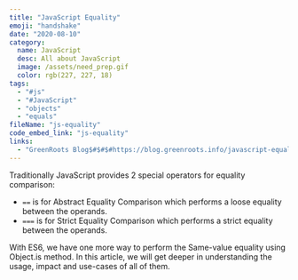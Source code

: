 ```yaml
---
title: "JavaScript Equality"
emoji: "handshake"
date: "2020-08-10"
category:
  name: JavaScript
  desc: All about JavaScript
  image: /assets/need_prep.gif
  color: rgb(227, 227, 18)
tags:
  - "#js"
  - "#JavaScript"
  - "objects"
  - "equals"
fileName: "js-equality"
code_embed_link: "js-equality"
links: 
  - "GreenRoots Blog$#$#$#https://blog.greenroots.info/javascript-equality-comparison-with-and-objectis-ckdpt2ryk01vel9s186ft8cwl"
---
```

Traditionally JavaScript provides 2 special operators for equality comparison:
- `==` is for Abstract Equality Comparison which performs a loose equality between the operands.
- `===` is for Strict Equality Comparison which performs a strict equality between the operands.

With ES6, we have one more way to perform the Same-value equality using Object.is method. In this article, we will get deeper in understanding the usage, impact and use-cases of all of them.